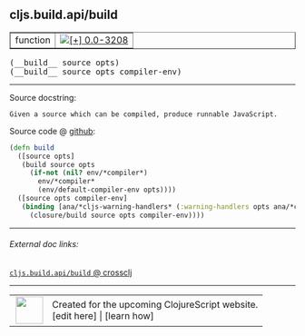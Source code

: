 ## cljs.build.api/build



 <table border="1">
<tr>
<td>function</td>
<td><a href="https://github.com/cljsinfo/cljs-api-docs/tree/0.0-3208"><img valign="middle" alt="[+] 0.0-3208" title="Added in 0.0-3208" src="https://img.shields.io/badge/+-0.0--3208-lightgrey.svg"></a> </td>
</tr>
</table>


 <samp>
(__build__ source opts)<br>
</samp>
 <samp>
(__build__ source opts compiler-env)<br>
</samp>

---





Source docstring:

```
Given a source which can be compiled, produce runnable JavaScript.
```


Source code @ [github](https://github.com/clojure/clojurescript/blob/r1.7.107/src/main/clojure/cljs/build/api.clj#L210-L219):

```clj
(defn build
  ([source opts]
   (build source opts
     (if-not (nil? env/*compiler*)
       env/*compiler*
       (env/default-compiler-env opts))))
  ([source opts compiler-env]
   (binding [ana/*cljs-warning-handlers* (:warning-handlers opts ana/*cljs-warning-handlers*)]
     (closure/build source opts compiler-env))))
```

<!--
Repo - tag - source tree - lines:

 <pre>
clojurescript @ r1.7.107
└── src
    └── main
        └── clojure
            └── cljs
                └── build
                    └── <ins>[api.clj:210-219](https://github.com/clojure/clojurescript/blob/r1.7.107/src/main/clojure/cljs/build/api.clj#L210-L219)</ins>
</pre>

-->

---



###### External doc links:

[`cljs.build.api/build` @ crossclj](http://crossclj.info/fun/cljs.build.api/build.html)<br>

---

 <table>
<tr><td>
<img valign="middle" align="right" width="48px" src="http://i.imgur.com/Hi20huC.png">
</td><td>
Created for the upcoming ClojureScript website.<br>
[edit here] | [learn how]
</td></tr></table>

[edit here]:https://github.com/cljsinfo/cljs-api-docs/blob/master/cljsdoc/cljs.build.api/build.cljsdoc
[learn how]:https://github.com/cljsinfo/cljs-api-docs/wiki/cljsdoc-files

<!--

This information was too distracting to show to readers, but I'll leave it
commented here since it is helpful to:

- pretty-print the data used to generate this document
- and show how to retrieve that data



The API data for this symbol:

```clj
{:ns "cljs.build.api",
 :name "build",
 :signature ["[source opts]" "[source opts compiler-env]"],
 :history [["+" "0.0-3208"]],
 :type "function",
 :full-name-encode "cljs.build.api/build",
 :source {:code "(defn build\n  ([source opts]\n   (build source opts\n     (if-not (nil? env/*compiler*)\n       env/*compiler*\n       (env/default-compiler-env opts))))\n  ([source opts compiler-env]\n   (binding [ana/*cljs-warning-handlers* (:warning-handlers opts ana/*cljs-warning-handlers*)]\n     (closure/build source opts compiler-env))))",
          :title "Source code",
          :repo "clojurescript",
          :tag "r1.7.107",
          :filename "src/main/clojure/cljs/build/api.clj",
          :lines [210 219]},
 :full-name "cljs.build.api/build",
 :docstring "Given a source which can be compiled, produce runnable JavaScript."}

```

Retrieve the API data for this symbol:

```clj
;; from Clojure REPL
(require '[clojure.edn :as edn])
(-> (slurp "https://raw.githubusercontent.com/cljsinfo/cljs-api-docs/catalog/cljs-api.edn")
    (edn/read-string)
    (get-in [:symbols "cljs.build.api/build"]))
```

-->
